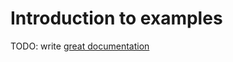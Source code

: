 # Introduction to examples

TODO: write [great documentation](http://jacobian.org/writing/what-to-write/)
